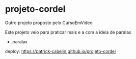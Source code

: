 # projeto-cordel
Outro projeto proposto pelo CursoEmVideo

Este projeto veio para praticar mais e a com a ideia de paralax

- paralax 

deploy: https://patrick-cabelin.github.io/projeto-cordel

